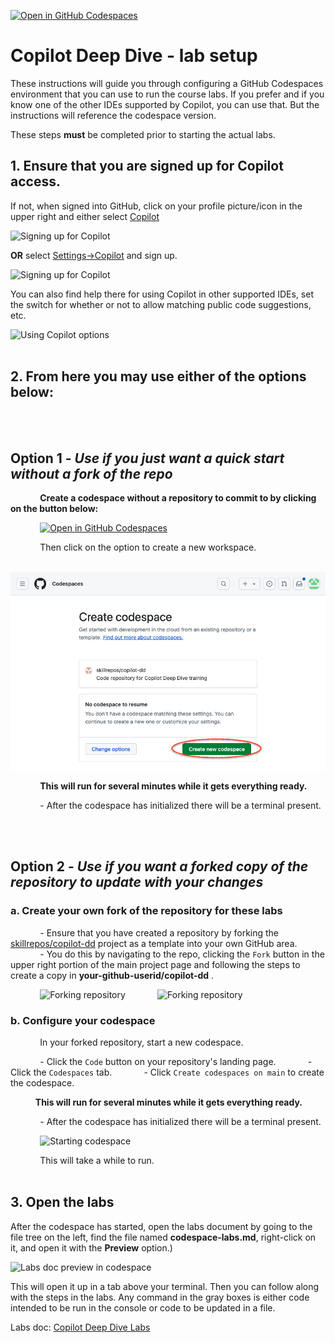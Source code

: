 [![Open in GitHub Codespaces](https://github.com/codespaces/badge.svg)](https://codespaces.new/skillrepos/copilot-dd?quickstart=1)

# Copilot Deep Dive - lab setup

These instructions will guide you through configuring a GitHub Codespaces environment that you can use to run the course labs. 
If you prefer and if you know one of the other IDEs supported by Copilot, you can use that. But the instructions will reference the codespace version.

These steps **must** be completed prior to starting the actual labs.

## 1. Ensure that you are signed up for Copilot access. 

If not, when signed into GitHub, click on your profile picture/icon in the upper right and either select [Copilot](https://github.com/github-copilot/signup) 

![Signing up for Copilot](./images/cdd70.png?raw=true "Signing up for Copilot")

**OR** select [Settings->Copilot](https://github.com/settings/copilot) and sign up.

![Signing up for Copilot](./images/cdd32.png?raw=true "Signing up for Copilot")

You can also find help there for using Copilot in other supported IDEs, set the switch for whether or not to allow matching public code suggestions, etc.

![Using Copilot options](./images/cdd31.png?raw=true "Using Copilot options")
<br/><br/>
## 2. From here you **may use either of the options below:**
<br/><br/>
## Option 1 - _Use if you just want a quick start without a fork of the repo_

&nbsp;&nbsp;&nbsp;&nbsp;&nbsp;&nbsp;&nbsp;&nbsp;&nbsp;&nbsp;&nbsp;&nbsp;**Create a codespace without a repository to commit to by clicking on the button below:**

&nbsp;&nbsp;&nbsp;&nbsp;&nbsp;&nbsp;&nbsp;&nbsp;&nbsp;&nbsp;&nbsp;&nbsp;[![Open in GitHub Codespaces](https://github.com/codespaces/badge.svg)](https://codespaces.new/skillrepos/copilot-dd?quickstart=1)

&nbsp;&nbsp;&nbsp;&nbsp;&nbsp;&nbsp;&nbsp;&nbsp;&nbsp;&nbsp;&nbsp;&nbsp;Then click on the option to create a new workspace.

&nbsp;&nbsp;&nbsp;&nbsp;&nbsp;&nbsp;&nbsp;&nbsp;&nbsp;&nbsp;&nbsp;&nbsp;![Creating new codespace from button](./images/cdd109.png?raw=true "Creating new codespace from button")

&nbsp;&nbsp;&nbsp;&nbsp;&nbsp;&nbsp;&nbsp;&nbsp;&nbsp;&nbsp;&nbsp;&nbsp;**This will run for several minutes while it gets everything ready.**
  
&nbsp;&nbsp;&nbsp;&nbsp;&nbsp;&nbsp;&nbsp;&nbsp;&nbsp;&nbsp;&nbsp;&nbsp;- After the codespace has initialized there will be a terminal present.

<br/><br/>

## Option 2 - _Use if you want a forked copy of the repository to update with your changes_


### a. Create your own fork of the repository for these labs

&nbsp;&nbsp;&nbsp;&nbsp;&nbsp;&nbsp;&nbsp;&nbsp;&nbsp;&nbsp;&nbsp;&nbsp;- Ensure that you have created a repository by forking the [skillrepos/copilot-dd](https://github.com/skillrepos/copilot-dd) project as a template into your own GitHub area.
&nbsp;&nbsp;&nbsp;&nbsp;&nbsp;&nbsp;&nbsp;&nbsp;&nbsp;&nbsp;&nbsp;&nbsp;- You do this by navigating to the repo, clicking the `Fork` button in the upper right portion of the main project page and following the steps to create a copy in **your-github-userid/copilot-dd** .

&nbsp;&nbsp;&nbsp;&nbsp;&nbsp;&nbsp;&nbsp;&nbsp;&nbsp;&nbsp;&nbsp;&nbsp;![Forking repository](./images/cdd28.png?raw=true "Forking the repository")
&nbsp;&nbsp;&nbsp;&nbsp;&nbsp;&nbsp;&nbsp;&nbsp;&nbsp;&nbsp;&nbsp;&nbsp;![Forking repository](./images/cdd29.png?raw=true "Forking the repository")

### b. Configure your codespace

&nbsp;&nbsp;&nbsp;&nbsp;&nbsp;&nbsp;&nbsp;&nbsp;&nbsp;&nbsp;&nbsp;&nbsp;In your forked repository, start a new codespace.


&nbsp;&nbsp;&nbsp;&nbsp;&nbsp;&nbsp;&nbsp;&nbsp;&nbsp;&nbsp;&nbsp;&nbsp;- Click the `Code` button on your repository's landing page.
&nbsp;&nbsp;&nbsp;&nbsp;&nbsp;&nbsp;&nbsp;&nbsp;&nbsp;&nbsp;&nbsp;&nbsp;- Click the `Codespaces` tab.
&nbsp;&nbsp;&nbsp;&nbsp;&nbsp;&nbsp;&nbsp;&nbsp;&nbsp;&nbsp;&nbsp;&nbsp;- Click `Create codespaces on main` to create the codespace.

**&nbsp;&nbsp;&nbsp;&nbsp;&nbsp;&nbsp;&nbsp;&nbsp;&nbsp;&nbsp;&nbsp;&nbsp;This will run for several minutes while it gets everything ready.**
  
&nbsp;&nbsp;&nbsp;&nbsp;&nbsp;&nbsp;&nbsp;&nbsp;&nbsp;&nbsp;&nbsp;&nbsp;- After the codespace has initialized there will be a terminal present.

&nbsp;&nbsp;&nbsp;&nbsp;&nbsp;&nbsp;&nbsp;&nbsp;&nbsp;&nbsp;&nbsp;&nbsp;![Starting codespace](./images/cdd30.png?raw=true "Starting your codespace")

&nbsp;&nbsp;&nbsp;&nbsp;&nbsp;&nbsp;&nbsp;&nbsp;&nbsp;&nbsp;&nbsp;&nbsp;This will take a while to run.
<br/><br/>
## 3. Open the labs

After the codespace has started, open the labs document by going to the file tree on the left, find the file named **codespace-labs.md**, right-click on it, and open it with the **Preview** option.)

![Labs doc preview in codespace](./images/cdd33.png?raw=true "Labs doc preview in codespace")

This will open it up in a tab above your terminal. Then you can follow along with the steps in the labs. 
Any command in the gray boxes is either code intended to be run in the console or code to be updated in a file.

Labs doc: [Copilot Deep Dive Labs](codespace-labs.md)


